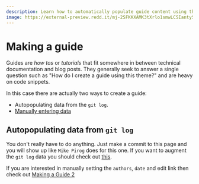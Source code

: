 ```yaml
---
description: Learn how to automatically populate guide content using the VitePress Default Theme Plus.
image: https://external-preview.redd.it/mj-2SFKKXAMK3tXrlo1smwLCSIantySqxSgfgMoJH2U.jpg?width=640&crop=smart&auto=webp&s=4f983b744fba16877e80218131a917b92904af26
---
```


# Making a guide

Guides are _how tos_ or _tutorials_ that fit somewhere in between technical documentation and blog posts. They generally
seek to answer a single question such as "How do I create a guide using this theme?" and are heavy on code snippets.

In this case there are actually two ways to create a guide:

* Autopopulating data from the `git log`.
* [Manually entering data](./making-a-guide-2.html)

## Autopopulating data from `git log`

You don't really have to do anything. Just make a commit to this page and you will show up like `Mike Pirog` does for this one. If you want to augment the `git log` data you should check out [this](../config/config#contributors).

If you are interested in manually setting the `authors`, `date` and edit link then check out [Making a Guide 2](./making-a-guide-2.html)
